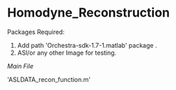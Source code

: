 # Homodyne_Reconstruction

Packages Required:
1. Add path 'Orchestra-sdk-1.7-1.matlab' package .
2. ASl/or any other Image for testing.

*Main File*

'ASLDATA_recon_function.m'
